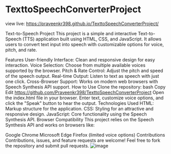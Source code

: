 # TexttoSpeechConverterProject
view live: https://praveenkr398.github.io/TexttoSpeechConverterProject/

Text-to-Speech Project
This project is a simple and interactive Text-to-Speech (TTS) application built using HTML, CSS, and JavaScript. It allows users to convert text input into speech with customizable options for voice, pitch, and rate.

Features
User-friendly Interface: Clean and responsive design for easy interaction.
Voice Selection: Choose from multiple available voices supported by the browser.
Pitch & Rate Control: Adjust the pitch and speed of the speech output.
Real-time Output: Listen to text as speech with just one click.
Cross-Browser Support: Works on modern web browsers with Speech Synthesis API support.
How to Use
Clone the repository:
bash
Copy
Edit
https://github.com/Praveenkr398/TexttoSpeechConverterProject
Open the index.html file in your browser.
Enter text, customize voice options, and click the "Speak" button to hear the output.
Technologies Used
HTML: Markup structure for the application.
CSS: Styling for an attractive and responsive design.
JavaScript: Core functionality using the Speech Synthesis API.
Browser Compatibility
This project relies on the Speech Synthesis API and works on browsers like:

Google Chrome
Microsoft Edge
Firefox (limited voice options)
Contributions
Contributions, issues, and feature requests are welcome! Feel free to fork the repository and submit pull requests.
![image](https://github.com/user-attachments/assets/569ddf81-f721-4172-95bc-0a7503f7f61e)
